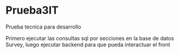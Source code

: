 # Prueba3IT
Prueba tecnica para desarrollo

Primero ejecutar las consultas sql por secciones en la base de datos Survey, luego
ejecutar backend para que pueda interactuar el front
